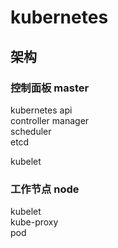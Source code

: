 # kubernetes  
  
## 架构  
  
### 控制面板 master  
kubernetes api  
controller manager  
scheduler  
etcd  

kubelet  
  
### 工作节点 node  
kubelet  
kube-proxy  
pod
